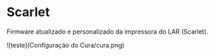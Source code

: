 # Scarlet
Firmware atualizado e personalizado da impressora do LAR (Scarlet).


![teste](Configuração do Cura/cura.png)
